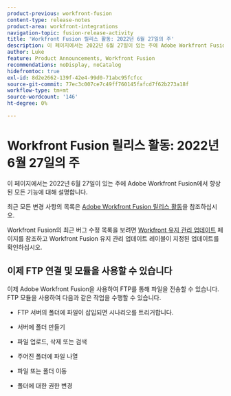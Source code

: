 ```yaml
---
product-previous: workfront-fusion
content-type: release-notes
product-area: workfront-integrations
navigation-topic: fusion-release-activity
title: 'Workfront Fusion 릴리스 활동: 2022년 6월 27일의 주'
description: 이 페이지에서는 2022년 6월 27일이 있는 주에 Adobe Workfront Fusion에서 향상된 모든 기능에 대해 설명합니다.
author: Luke
feature: Product Announcements, Workfront Fusion
recommendations: noDisplay, noCatalog
hidefromtoc: true
exl-id: 8d2e2662-139f-42e4-99d0-71abc95fcfcc
source-git-commit: 77ec3c007ce7c49ff760145fafcd7f62b273a18f
workflow-type: tm+mt
source-wordcount: '146'
ht-degree: 0%

---
```


# Workfront Fusion 릴리스 활동: 2022년 6월 27일의 주

이 페이지에서는 2022년 6월 27일이 있는 주에 Adobe Workfront Fusion에서 향상된 모든 기능에 대해 설명합니다.

최근 모든 변경 사항의 목록은 [Adobe Workfront Fusion 릴리스 활동](/help/workfront-fusion/fusion-product-releases/fusion-release-activity.md)을 참조하십시오.

Workfront Fusion의 최근 버그 수정 목록을 보려면 [Workfront 유지 관리 업데이트](https://experienceleague.adobe.com/docs/workfront-known-issues/releases/current-updates.html?lang=ko) 페이지를 참조하고 Workfront Fusion 유지 관리 업데이트 레이블이 지정된 업데이트를 확인하십시오.

## 이제 FTP 연결 및 모듈을 사용할 수 있습니다

이제 Adobe Workfront Fusion을 사용하여 FTP를 통해 파일을 전송할 수 있습니다. FTP 모듈을 사용하여 다음과 같은 작업을 수행할 수 있습니다.

* FTP 서버의 폴더에 파일이 삽입되면 시나리오를 트리거합니다.

* 서버에 폴더 만들기

* 파일 업로드, 삭제 또는 검색

* 주어진 폴더에 파일 나열

* 파일 또는 폴더 이동

* 폴더에 대한 권한 변경
